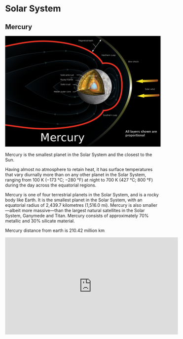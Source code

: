 # Solar System

## Mercury

![title image](images\planets\Mercury\Mercury_with_magnetic_field.png)

Mercury is the smallest planet in the Solar System and the closest to the Sun.

Having almost no atmosphere to retain heat,
it has surface temperatures that vary diurnally more than on any other planet in the Solar System, 
ranging from 100 K (−173 °C; −280 °F) at night to 700 K (427 °C; 800 °F) during the day across the equatorial regions.

Mercury is one of four terrestrial planets in the Solar System, and is a rocky body like Earth. 
It is the smallest planet in the Solar System, with an equatorial radius of 2,439.7 kilometres (1,516.0 mi).
Mercury is also smaller—albeit more massive—than the largest natural satellites in the Solar System, Ganymede and Titan. 
Mercury consists of approximately 70% metallic and 30% silicate material.

Mercury distance from earth is 210.42 million km

<iframe width="560" height="315" src="https://www.youtube.com/embed/0KBjnNuhRHs" title="YouTube video player" frameborder="0" allow="accelerometer; autoplay; clipboard-write; encrypted-media; gyroscope; picture-in-picture" allowfullscreen></iframe>

